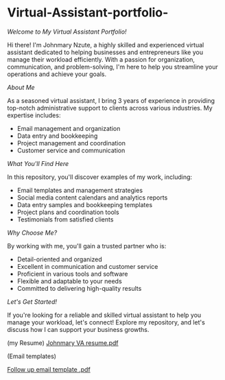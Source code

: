 # Virtual-Assistant-portfolio-
*Welcome to My Virtual Assistant Portfolio!*

Hi there! I'm Johnmary Nzute, a highly skilled and experienced virtual assistant dedicated to helping businesses and entrepreneurs like you manage their workload efficiently. With a passion for organization, communication, and problem-solving, I'm here to help you streamline your operations and achieve your goals.

*About Me*

As a seasoned virtual assistant, I bring 3 years of experience in providing top-notch administrative support to clients across various industries. My expertise includes:

- Email management and organization
- Data entry and bookkeeping
- Project management and coordination
- Customer service and communication

*What You'll Find Here*

In this repository, you'll discover examples of my work, including:

- Email templates and management strategies
- Social media content calendars and analytics reports
- Data entry samples and bookkeeping templates
- Project plans and coordination tools
- Testimonials from satisfied clients

*Why Choose Me?*

By working with me, you'll gain a trusted partner who is:

- Detail-oriented and organized
- Excellent in communication and customer service
- Proficient in various tools and software
- Flexible and adaptable to your needs
- Committed to delivering high-quality results

*Let's Get Started!*

If you're looking for a reliable and skilled virtual assistant to help you manage your workload, let's connect! Explore my repository, and let's discuss how I can support your business growths.


(my Resume)
[Johnmary VA resume.pdf](https://github.com/user-attachments/files/15512559/Johnmary.VA.resume.pdf)



(Email templates)

[Follow up email template .pdf](https://github.com/user-attachments/files/15514053/Follow.up.email.template.pdf)
